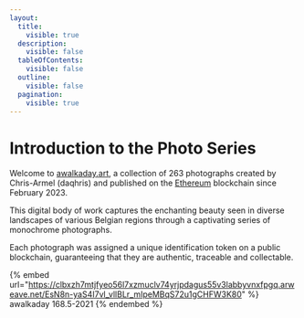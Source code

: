 ```yaml
---
layout:
  title:
    visible: true
  description:
    visible: false
  tableOfContents:
    visible: false
  outline:
    visible: false
  pagination:
    visible: true
---
```


# Introduction to the Photo Series

Welcome to [awalkaday.art](https://awalkaday.art/), a collection of 263 photographs created by Chris-Armel (daqhris) and published on the [Ethereum](https://ethereum.org/en/what-is-ethereum) blockchain since February 2023.&#x20;

This digital body of work captures the enchanting beauty seen in diverse landscapes of various Belgian regions through a captivating series of monochrome photographs.&#x20;

Each photograph was assigned a unique identification token on a public blockchain, guaranteeing that they are authentic, traceable and collectable.

{% embed url="https://clbxzh7mtjfyeo56l7xzmuclv74yrjpdagus55v3labbyvnxfpgq.arweave.net/EsN8n-yaS4I7vl_vllBLr_mIpeMBqS72u1gCHFW3K80" %}
awalkaday 168.5-2021
{% endembed %}

